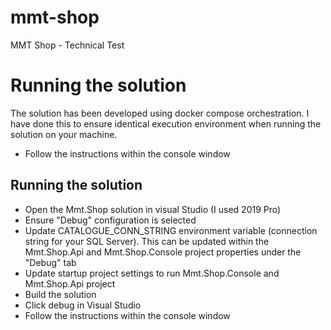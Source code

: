 # mmt-shop
MMT Shop - Technical Test

# Running the solution

The solution has been developed using docker compose orchestration.  I have done this to ensure identical execution environment when running the solution on your machine.

- Follow the instructions within the console window
## Running the solution
- Open the Mmt.Shop solution in visual Studio (I used 2019 Pro)
- Ensure "Debug" configuration is selected
- Update CATALOGUE_CONN_STRING environment variable (connection string for your SQL Server).  This can be updated within the Mmt.Shop.Api and Mmt.Shop.Console project properties under the "Debug" tab
- Update startup project settings to run Mmt.Shop.Console and Mmt.Shop.Api project
- Build the solution
- Click debug in Visual Studio
- Follow the instructions within the console window